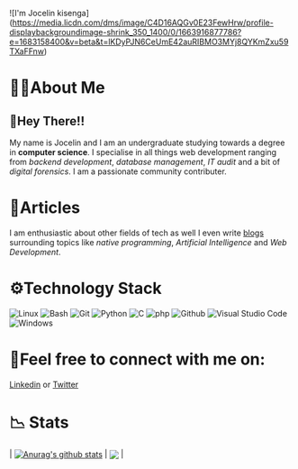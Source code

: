 ![I'm Jocelin kisenga] (https://media.licdn.com/dms/image/C4D16AQGv0E23FewHrw/profile-displaybackgroundimage-shrink_350_1400/0/1663916877786?e=1683158400&v=beta&t=lKDyPJN6CeUmE42auRIBMO3MYj8QYKmZxu59TXaFFnw)

# 👨🏾About Me

## 👋Hey There!! 

My name is Jocelin and I am an undergraduate studying towards a degree in **computer science**. I specialise in all things web development ranging from *backend development*, *database management*, *IT audit* and a bit of *digital forensics*. I am a passionate community contributer. 

  
# 📜Articles

I am enthusiastic about other fields of tech as well I even write [blogs](https://lushidev.com/) surrounding topics like *native programming*, *Artificial Intelligence* and *Web Development*.

    
# ⚙Technology Stack

![Linux](https://img.shields.io/badge/Linux-FCC624?style=for-the-badge&logo=linux&logoColor=black)
![Bash](https://img.shields.io/badge/GNU%20Bash-4EAA25?style=for-the-badge&logo=GNU%20Bash&logoColor=white)
![Git](https://img.shields.io/badge/GIT-E44C30?style=for-the-badge&logo=git&logoColor=white)
![Python](https://img.shields.io/badge/python-3670A0?style=for-the-badge&logo=python&logoColor=ffdd54)
![C](https://img.shields.io/badge/C-00599C?style=for-the-badge&logo=c&logoColor=white)
![php](https://img.shields.io/badge/php-00599C?style=for-the-badge&logo=php&logoColor=white)
![Github](https://img.shields.io/badge/GitHub-100000?style=for-the-badge&logo=github&logoColor=white)
![Visual Studio Code](https://img.shields.io/badge/Visual%20Studio%20Code-0078d7.svg?style=for-the-badge&logo=visual-studio-code&logoColor=white)
![Windows](https://img.shields.io/badge/Windows-0078D6?style=for-the-badge&logo=windows&logoColor=white)


# 🔗Feel free to connect with me on:
 
 [Linkedin](https://www.linkedin.com/in/jocelinkisenga/) or [Twitter](https://twitter.com/jocelin_kisenga)

# 📉 Stats

| <a href="https://github.com/anuraghazra/github-readme-stats"><img align="center" src="https://github-readme-stats.vercel.app/api?username=jocelinkisenga&show_icons=true&include_all_commits=true&theme=buefy&hide_border=true" alt="Anurag's github stats" /></a> | <a href="https://github.com/anuraghazra/github-readme-stats"><img align="center" src="https://github-readme-stats.vercel.app/api/top-langs/?username=jocelinkisenga&layout=compact&theme=buefy&hide_border=true" /></a> |
